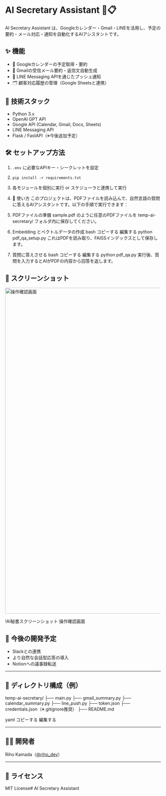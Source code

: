 # AI Secretary Assistant 🤖📋

AI Secretary Assistant は、Googleカレンダー・Gmail・LINEを活用し、予定の要約・メール対応・通知を自動化するAIアシスタントです。

## ✨ 機能

- 📆 Googleカレンダーの予定取得・要約
- 📧 Gmailの受信メール要約・返信文自動生成
- 💬 LINE Messaging APIを通じたプッシュ通知
- 🗂 顧客対応履歴の管理（Google Sheetsと連携）

## 🔧 技術スタック

- Python 3.x
- OpenAI GPT API
- Google API (Calendar, Gmail, Docs, Sheets)
- LINE Messaging API
- Flask / FastAPI（※今後追加予定）

## 🛠 セットアップ方法

1. `.env` に必要なAPIキー・シークレットを設定
2. `pip install -r requirements.txt`
3. 各モジュールを個別に実行 or スケジューラと連携して実行

4. 🧪 使い方
このプロジェクトは、PDFファイルを読み込んで、自然言語の質問に答えるAIアシスタントです。以下の手順で実行できます：

1. PDFファイルの準備
sample.pdf のように任意のPDFファイルを temp-ai-secretary/ フォルダ内に保存してください。

2. Embedding とベクトルデータの作成
bash
コピーする
編集する
python pdf_qa_setup.py
これはPDFを読み取り、FAISSインデックスとして保存します。

3. 質問に答えさせる
bash
コピーする
編集する
python pdf_qa.py
実行後、質問を入力するとAIがPDFの内容から回答を返します。



## 📸 スクリーンショット
<img width="1050" alt="操作確認画面" src="https://github.com/user-attachments/assets/f7b2a832-af8f-4edf-8e71-a1e149c67418" />

!AI秘書スクリーンショット 操作確認画面


## 🚀 今後の開発予定

- Slackとの連携
- より自然な会話型応答の導入
- Notionへの議事録転送

---

## 📂 ディレクトリ構成（例）

temp-ai-secretary/
├── main.py
├── gmail_summary.py
├── calendar_summary.py
├── line_push.py
├── token.json
├── credentials.json（※.gitignore推奨）
├── README.md

yaml
コピーする
編集する

---

## 🙋‍♀️ 開発者

Riho Kamada（[@riho_dev](https://github.com/RihoKamada)）

---

## 📝 ライセンス

MIT License# AI Secretary Assistant

